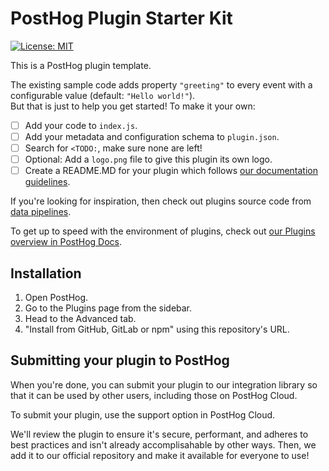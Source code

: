 # PostHog Plugin Starter Kit

[![License: MIT](https://img.shields.io/badge/License-MIT-red.svg?style=flat-square)](https://opensource.org/licenses/MIT)

This is a PostHog plugin template.

The existing sample code adds property `"greeting"` to every event with a configurable value (default: `"Hello world!"`).  
But that is just to help you get started! To make it your own:
- [ ] Add your code to `index.js`.
- [ ] Add your metadata and configuration schema to `plugin.json`.
- [ ] Search for `<TODO:`, make sure none are left!
- [ ] Optional: Add a `logo.png` file to give this plugin its own logo.
- [ ] Create a README.MD for your plugin which follows [our documentation guidelines](https://posthog.com/docs/plugins/build). 

If you're looking for inspiration, then check out plugins source code from [data pipelines](https://posthog.com/docs/cdp).

To get up to speed with the environment of plugins, check out [our Plugins overview in PostHog Docs](https://posthog.com/docs/plugins/build/overview).

## Installation

1. Open PostHog.
1. Go to the Plugins page from the sidebar.
1. Head to the Advanced tab.
1. "Install from GitHub, GitLab or npm" using this repository's URL.

## Submitting your plugin to PostHog

When you're done, you can submit your plugin to our integration library so that it can be used by other users, including those on PostHog Cloud. 

To submit your plugin, use the support option in PostHog Cloud.

We'll review the plugin to ensure it's secure, performant, and adheres to best practices and isn't already accomplisahable by other ways. Then, we add it to our official repository and make it available for everyone to use!
